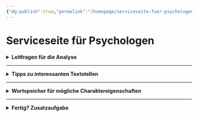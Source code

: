 ```yaml
---
{"dg-publish":true,"permalink":"/homepage/serviceseite-fuer-psychologen/"}
---
```


# Serviceseite für Psychologen

<details>
    <summary><b>Leitfragen für die Analyse</b></summary>
<ul>
    <li>Wie wirkt Mollwitz auf Sie? Welche Eigenschaften zeigen sich?</li>
    <li>Wie geht er mit anderen Menschen um?</li>
    <li>Welche Gefühle oder Konflikte lassen sich aus seinem Verhalten ableiten?</li>
    <li>Wie geht er mit Frustration oder Ärger um?</li>
    <li>Wie zeigt sich sein Selbstbild oder sein Bedürfnis nach Kontrolle, Nähe, Anerkennung?</li></ul>
</details>

<hr style="border-color: light grey;">

<details>
    <summary><b>Tipps zu interessanten Textstellen</b></summary>
<ul>
    <li>Wie nutzt Mollwitz die sozialen Medien?</li>
    <li> Welche Anzeichen für intensiven oder problematischen Medienkonsum lassen sich finden?</li>
    <li>Welche Auswirkungen hat die Online-Kommunikation auf sein Handeln?</li>
    <li>Welche Beweggründe kann es für Mollwitz’ Mediennutzung geben?</li></ul>
</details>

---

<details>
    <summary><b>Wortspeicher für mögliche Charaktereigenschaften</b></summary>
<ul>
    <li>unsicher</li>
    <li>rational</li>
    <li>impulsiv</li>
    <li>humorvoll</li>
    <li>überfordert</li>
    <li>selbstbewusst</li>
    <li>reflekiert</li>
    <li>verständnisvoll</li>
    <li>gereizt</li>
    <li>egozentrisch</li>
    <li>empathisch</li>
    <li>emotional</li>
    <li>sensibel</li></ul>
</details>

---

<details>
    <summary><b>Fertig? Zusatzaufgabe</b></summary>
	Als Psychologe gibt es zum Teil auch Überschneidungen mit dem Tätigkeitsbereich eines Medienexperten oder mit dem eines Sprachwissenschaftlers. Unterstützen Sie Ihre Kollegen, indem Sie sich auch mit ihren Leitfragen beschäftigen.<br><br>
	<u>Leitfragen des Sprachwissenschaftlers</u>
<ul>
    <li>Welche sprachlichen Besonderheiten fallen auf (Satzbau, Wiederholungen, Interpunktion etc.)?</li>
    <li>Welche Wörter oder Formulierungen wirken besonders auffällig?</li>
    <li>Welche Wirkung erzeugt die Sprache?</li>
    <li>Was verrät die Sprache über Mollwitz’ Denkweise und Persönlichkeit?</li></ul>
    <br>
    <u>Leitfragen des Medienexperten</u>
<ul>
    <li>Wie nutzt Mollwitz die sozialen Medien?</li>
    <li> Welche Anzeichen für intensiven oder problematischen Medienkonsum lassen sich finden?</li>
    <li>Welche Auswirkungen hat die Online-Kommunikation auf sein Handeln?</li>
    <li>Welche Beweggründe kann es für Mollwitz’ Mediennutzung geben?</li></ul>
</details>



